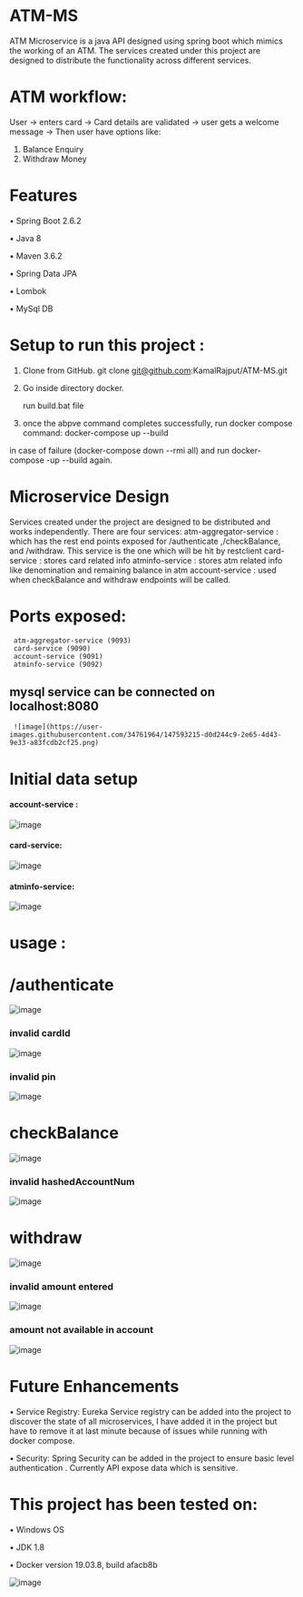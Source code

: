 

# ATM-MS
ATM Microservice is a java API designed using spring boot which mimics the working of an ATM.  The services created under this project are designed to distribute the functionality across different services.
#  ATM workflow:
User -> enters card -> Card details are validated -> user gets a welcome message ->
	Then user have options like:
1.	Balance Enquiry
2.	Withdraw Money

# Features
•	Spring Boot 2.6.2

•	Java 8

•	Maven 3.6.2

•	Spring Data JPA

•	Lombok

•	MySql DB

# Setup to run this project :
1.	Clone from GitHub.
    git clone git@github.com:KamalRajput/ATM-MS.git
2. Go inside directory docker.
            
    run build.bat file 

3. once the abpve command completes successfully, run docker compose command:
      docker-compose up --build

in case of failure (docker-compose down --rmi all) and run docker-compose -up --build again.

# Microservice Design
  Services created under the project are designed to be distributed and works independently.
  There are four services:
    atm-aggregator-service 
        : which has the rest end points exposed for /authenticate ,/checkBalance, and /withdraw. This service is the one which will be hit by restclient 
     card-service : stores card related info
     atminfo-service : stores atm related info like denomination and remaining balance in atm
     account-service : used when checkBalance and withdraw endpoints will be called.
     
# Ports exposed:
     atm-aggregator-service (9093)
     card-service (9090)
     account-service (9091)
     atminfo-service (9092)
     
## mysql service can be connected on localhost:8080
     ![image](https://user-images.githubusercontent.com/34761964/147593215-d0d244c9-2e65-4d43-9e33-a83fcdb2cf25.png)


      
# Initial data setup
 #### account-service : 
  ![image](https://user-images.githubusercontent.com/34761964/147591118-b44ae743-2414-4b73-bdc1-46ecb041bd76.png)

 #### card-service:
  ![image](https://user-images.githubusercontent.com/34761964/147591080-73620e9b-9c00-4b5c-8ef0-6e5108f5c09d.png)

  
 #### atminfo-service:
  
  ![image](https://user-images.githubusercontent.com/34761964/147591153-111da330-bf56-435b-997f-58a874649c36.png)


# usage :
# /authenticate
![image](https://user-images.githubusercontent.com/34761964/147591235-10f2567f-1458-464a-b1b2-7b2f88cca657.png)

### invalid cardId
![image](https://user-images.githubusercontent.com/34761964/147591287-7a700346-3b38-46f9-ab84-6284b77bb4e9.png)

### invalid pin
![image](https://user-images.githubusercontent.com/34761964/147591338-fa1a2e26-f801-4d84-a2fc-324fcdcdc9e8.png)

# checkBalance
![image](https://user-images.githubusercontent.com/34761964/147591409-0e81537b-c77d-4543-83dd-e853c59a6e95.png)

### invalid hashedAccountNum
![image](https://user-images.githubusercontent.com/34761964/147591461-1f639f33-c073-4551-95e0-532fe1492bb9.png)

# withdraw
![image](https://user-images.githubusercontent.com/34761964/147591556-619db513-aa6f-4c92-9b89-d0f452c2534e.png)

### invalid amount entered
![image](https://user-images.githubusercontent.com/34761964/147591590-bcafd362-6fcd-4802-9e84-f88aaf6d0da6.png)

### amount not available in account
![image](https://user-images.githubusercontent.com/34761964/147591813-07e19514-5fba-4eb6-839f-733ffe359534.png)


# Future Enhancements

•	Service Registry: Eureka Service registry can be added into the project to discover the state of all microservices, I have added it in the project but have to remove it at last minute because of issues while running with docker compose.

•	Security:  Spring Security can be added in the project to ensure basic level authentication . Currently API expose data which is sensitive.

# This project has been tested on:

•	Windows OS

•	JDK 1.8

•	Docker version 19.03.8, build afacb8b

![image](https://user-images.githubusercontent.com/34761964/147592226-96302a32-2a0a-4c22-9c2a-0b00030c51fa.png)


